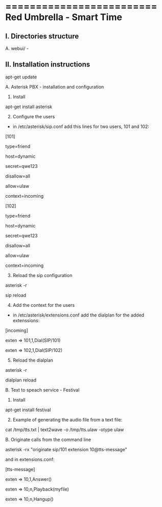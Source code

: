 =========================
Red Umbrella - Smart Time
=========================

I. Directories structure
-----------------------------

A. webui/ - 

II. Installation instructions
-----------------------------

apt-get update


A. Asterisk PBX - installation and configuration

1. Install

apt-get install asterisk

2. Configure the users

- in /etc/asterisk/sip.conf add this lines for two users, 101 and 102:

[101]

type=friend

host=dynamic

secret=qwe123

disallow=all

allow=ulaw

context=incoming

[102]

type=friend

host=dynamic

secret=qwe123

disallow=all

allow=ulaw

context=incoming

3. Reload the sip configuration

asterisk -r

sip reload

4. Add the context for the users

- in /etc/asterisk/extensions.conf add the dialplan for the added extenssions:

[incoming]

exten => 101,1,Dial(SIP/101)

exten => 102,1,Dial(SIP/102)

5. Reload the dialplan

asterisk -r

dialplan reload

B. Text to speach service - Festival

1. Install

apt-get install festival

2. Example of generating the audio file from a text file:

cat /tmp/tts.txt | text2wave -o /tmp/tts.ulaw -otype ulaw

B. Originate calls from the command line

asterisk -rx "originate sip/101 extension 10@tts-message"

and in extensions.conf:

[tts-message]

exten => 10,1,Answer()

exten => 10,n,Playback(myfile)

exten => 10,n,Hangup()